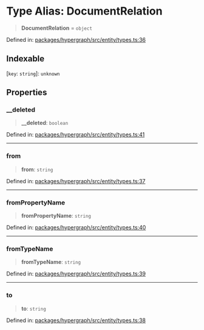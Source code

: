 # Type Alias: DocumentRelation

> **DocumentRelation** = `object`

Defined in: [packages/hypergraph/src/entity/types.ts:36](https://github.com/hashirpm/hypergraph/blob/ab4ea1cdb9430798142e0d735aac9d31c2cf0ae0/packages/hypergraph/src/entity/types.ts#L36)

## Indexable

\[`key`: `string`\]: `unknown`

## Properties

### \_\_deleted

> **\_\_deleted**: `boolean`

Defined in: [packages/hypergraph/src/entity/types.ts:41](https://github.com/hashirpm/hypergraph/blob/ab4ea1cdb9430798142e0d735aac9d31c2cf0ae0/packages/hypergraph/src/entity/types.ts#L41)

***

### from

> **from**: `string`

Defined in: [packages/hypergraph/src/entity/types.ts:37](https://github.com/hashirpm/hypergraph/blob/ab4ea1cdb9430798142e0d735aac9d31c2cf0ae0/packages/hypergraph/src/entity/types.ts#L37)

***

### fromPropertyName

> **fromPropertyName**: `string`

Defined in: [packages/hypergraph/src/entity/types.ts:40](https://github.com/hashirpm/hypergraph/blob/ab4ea1cdb9430798142e0d735aac9d31c2cf0ae0/packages/hypergraph/src/entity/types.ts#L40)

***

### fromTypeName

> **fromTypeName**: `string`

Defined in: [packages/hypergraph/src/entity/types.ts:39](https://github.com/hashirpm/hypergraph/blob/ab4ea1cdb9430798142e0d735aac9d31c2cf0ae0/packages/hypergraph/src/entity/types.ts#L39)

***

### to

> **to**: `string`

Defined in: [packages/hypergraph/src/entity/types.ts:38](https://github.com/hashirpm/hypergraph/blob/ab4ea1cdb9430798142e0d735aac9d31c2cf0ae0/packages/hypergraph/src/entity/types.ts#L38)
